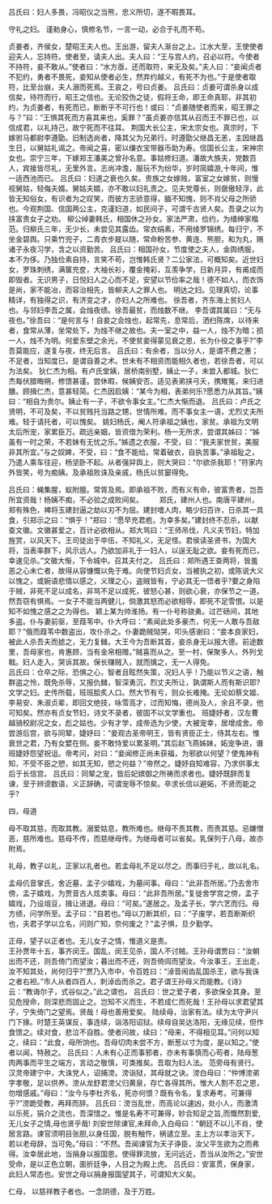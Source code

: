 <!-- { "loadSidebar": true } -->
 吕氏曰：妇人多畏，冯昭仪之当熊，忠义所切，遂不暇畏耳。
 

守礼之妇。 谨勑身心，慎修名节，一言一动，必合于礼而不苟。 

 贞姜者，齐侯女，楚昭王夫人也。王出游，留夫人渐台之上。江水大至，王使使者迎夫人，忘持符。使者至，请夫人出。夫人曰：“王与宫人约，召必以符。今使者不持符，妾不敢从。”使者曰：“水方亟，还而取符，来无及矣。”夫人曰：“妾闻贞者不犯约，勇者不畏死，妾知从使者必生，然弃约越义，有死不为也。”于是使者取符，比至台崩，夫人溺而死焉。王哀之，号曰贞姜。 
 吕氏曰：贞姜可谓杀身以成信矣，待符而行，昭王之信也。无论狡伪之徒，假将王命，即王命真耶，非其初约，为贞姜者，有死而已，断断乎不可行也！或曰：“贞姜随使者而来，昭王罪之与？”曰：“王惧其死而方喜其来也，奚罪？”虽贞姜亦信其从召而王不罪已也，以信成君，以礼持己，故宁死而不往耳。 
 荆国大长公主，宋太宗女也。真宗时，下嫁驸马都尉李遵勖。旧制选尚者，降其父为兄弟行。时遵勖父继昌无恙，主因继昌生日，以舅姑礼谒之。帝闻之喜，密以缣衣宝带器币助为寿。信国长公主，宋神宗女也。崇宁三年，下嫁郑王潘美之曾孙名意。事姑修妇道。潘故大族夫，党数百人，宾接皆尽礼，无里外言。志尚冲澹，服玩不为纷华，岁时简嬉游,十年间，惟一适西池而已。 
 吕氏曰：妇道之衰也久矣。贵族之女嫁贱，富室之女嫁贫，则慢视舅姑，轻侮夫婿。舅姑夫婿，亦不敢以妇礼责之。见夫党尊长，则倨傲轻浮，此皆无知俗女，有识者为之叹笑，而彼方志骄意得，腼不知愧，则不肖父母之所骄也。今观荆国、信国两公主，克谨妇道，如民间子，可谓千古贤人矣。吾录之以为挟富贵女子之劝。 
 柳公绰妻韩氏，相国休之孙女。家法严肃，俭约，为缙绅家楷范。归柳氏三年，无少长，未尝见其露齿。常衣绢素，不用绫罗锦绣。每归宁，不坐金碧舆。只乘竹兜子，二青衣步屣以随，常命粉苦参、黄连、熊胆，和为丸，赐诸子永夜习学，含之以资勤苦。 
 吕氏曰：相国孙女，节度使之夫人，金舆绣服，本不为侈。乃独俭素自持，言笑不苟，岂惟韩氏贤？二公家法，可概知矣。近世妇女，罗珠刺绣，满箧充奁，大袖长衫，覆金掩彩，互羡争学，日新月异，有甫成而即毁者。无识男子，日悦妇人之心而不足，安望以节俭率之哉！德不如人，而衣饰是尚，家不能冶，而容治相先，皆柳夫人之罪人也。 
 明达之妇。见理真切，论事精详，有独得之识，有济变之才，亦妇人之所难也。 
 徐吾者，齐东海上贫妇人也。与邻妇李吾之属，会烛夜绩。徐吾最贫，而烛数不继。 
 李吾谓其属曰：“无与夜也。”徐吾曰：“是何言与！自妾之会烛也，起常先，息常后，洒扫陈席，以待来者，食常从薄，坐常处下，为烛不继之故也。夫一室之中，益一人，烛不为暗；损一人，烛不为明。何爱东壁之余光，不使贫妾得蒙见衰之恩，长为仆役之事乎?”李吾莫能应，遂复与夜，终无后言。 
 吕氏曰：有余者，当以分人，是谓不费之惠；不足者，当知度已，是谓自善之术。世未有不相资而能相久者也，若徐吾者，可以为法矣。 
 狄仁杰为相。有卢氏堂姨，居桥南别墅，姨止一子，未尝入都城。狄仁杰每伏腊晦朔，修馈甚谨。尝休暇，候姨安否。适见表弟挟弓夭，携雉冤，来归进膳。顾揖仁杰，意甚轻简。仁杰因启姨：“某今为相，表弟何乐?愿悉力从其旨。”姨曰：“相自为贵尔。姨止有一子，不欲令事女主。”仁杰大惭而退。 
 吕氏曰：卢氏之贤明，不可及矣，不以贫贱托当路之甥，世情所难。而不事女主一语，尤烈丈夫所难。轻于请托者，可以愧矣。 
 姚妇杨氏，阉人符承祖之姨也，家贫。承祖为文明太后所宠，家累臣万。疏远亲姻，皆资借为荣利。杨一无所求，尝谓其姊曰：“姊虽有一时之荣，不若妹有无忧之乐。”姊遗之衣服，不受，曰：“我夫家世贫，美服非其所宜。”与之奴婢，不受，曰：“食不能给。常着破衣，自执苦事。”承祖耻之，乃遣人乘车往迎，杨坚卧不起。从者强舁舆上，则大哭曰：“尔欲杀我耶！”符家内外皆笑，号为痴姨。及承祖败诛及亲戚，杨氏以贫窭得免。 

 

 吕氏曰：蝇集腥，蚁附膻。常胥及焉。即承祖不败，而有义有命，彼富贵者，岂吾所宜资哉！杨姨不痴，不必验之成败间矣。 
　　郑氏，建州人也。南唐平建州，郑有殊色，裨将玉建封逼之劫以刃不为屈。建封嗜人肉，略少妇百许，日杀其一具食，引郑示之曰：“惧乎！”郑曰：“愿早充君庖，为幸多矣。”建封终不忍杀，以献查文徽。文徽甚爱之，百计必欲相从。郑大骂曰：“王师吊伐，凡义夫节妇，特加旌赏，以风天下。王司徒出于卒伍，不知礼义，无足怪。君侯读圣贤书，为国大将，当表率群下，风示远人。乃欲加非礼于一妇人，以逞无耻之欲。妾有死而已，幸速见杀。”文徽大惭，下令城中。召其夫付之。 
 吕氏曰：郑所遇王查两将，皆羞恶之心未亡者，故得从容慷慨以免于难。向使节妇贞女，当被执之初，或陈说大义以愧之，或婉语悲情以感之，义理之心，盗贼皆有，宁必其无一悟者乎?要之身陷于贼，非死不足以成名，非骂不足以成死，彼怒心甚，则欲心衰，亦保节之一道。然吾窃有惧焉。一女子不能当两健儿，倘激其怒而必欲相辱，即死不足雪恨。以是知不如愧之感之之为得也。 
 颖上某为帅淮扬。有一仆号称骁勇。过芒砀间，其地多盗。仆与妻前驱，至葭苇中。仆大呼曰：“素闻此处多豪杰，何无一人敢与吾敌耶？”俄而葭苇中数盗出，攻仆杀之。仆妻跪贼恸哭，叩头感谢曰：“妾本良家妇，被此人杀吾夫而摅之，无力复雠。大王今为吾断其首，妾杀身无以报大德。前途数里，吾母家也，肯惠顾，当有金帛相赠。”贼喜而从之。至一村，保聚多人，外列戈戟。妇人走入，哭诉其故。保长赚贼入，就而擒之，无一人得免。  
 吕氏曰：仓卒之际，恐惧之心，智者且眩然失策，况妇人乎！乃能以节义之语，触群盗之怜，既免杀辱，又报仇雠，智深勇沉，烈丈夫所让，孰谓斯人而有斯识耶? 
 文学之妇。史传所载，班班脍炙人口。然大节有亏，则众长难掩。无论如蔡文姬、李易安、朱淑贞辈，即回文绝技，咏雪高才，过而知悔，德尚及人，余且不录，他可知矣。然亦有贞女节妇，诗文不录者，彼固不以文学重也。 
 班婕妤者，汉左曹越骑校尉况之女，彪之姑也。少有才学，成帝选为少使，大被宠幸，居增成舍。帝尝游后宫，欲与同辇，婕妤曰：“妾观古圣帝明王，皆有贤臣正士，侍其左右。惟衰世之君，乃有女嬖在侧。妾不敢恃爱以累圣明。”其后赵飞燕姊妹，妬宠争进，谮班婕妤怨望祝诅。帝考问，对曰：“妾闻修正尚未获福，为邪欲以何望？使鬼神有知，不受不臣之愬，如其无知，愬之何益？”帝然之。婕妤自知难容，乃求供事太后于长信宫。 
 吕氏曰：同辇之宠，皆后妃嫔御之所祷而求者也。婕妤既辞而复谏，至于辨谤数语，义正辞确，可谓宠辱不惊矣。卒求长信以避妬，不贤而能之乎?


四，母道 

 母不取其慈，而取其教。溺爱姑息，教所难也。继母不责其教，而责其慈。忌嫌憎恶，慈所难也。慈母不传，而慈继母传。为继母者可以省矣。乳保列于八母，故亦附焉。 

 礼母，教子以礼，正家以礼者也。若孟母礼不足以尽之。而事归于礼，故以礼名。 

 孟母仉音掌氏，舍近墓，孟子少嬉戏，为墓间事。母曰：“此非吾所居。”乃去舍市傍，孟子嬉戏，为贾音古人炫卖事。母曰：“此非吾所居。”复徙舍学宫之傍，孟子嬉戏，乃设俎豆，揖让进退。母曰：“可矣。”遂居之。及孟子长，学六艺而归。母方绩，问学所至。孟子曰：“自若也。”母以刀断其织，曰：“子废学，若吾断斯织也，夫君子学以立名，问则广知，奈何废之？”孟子惧，旦夕勤学。 


 正母，望子以正者也。无儿女子之情，惟道义是责。  
 王孙贾年十五，事齐闵王。国乱，闵王见杀，国人不讨贼。王孙母谓贾曰：“汝朝出而不还，则吾倚门而望汝；暮出而不还，则吾倚闾而望汝。今汝事王，王出走，汝不知其处，尚何归乎?”贾乃入市中，令百姓曰：“淖音闹齿乱国杀王，欲与我诛之者右袒。”市人从者四百人，刺淖齿而杀之。君子谓王孙母义而能教。《诗》云：“教诲尔子，式谷似之。”此之谓也。 
 吕氏曰：世之爱子者，多欲保全其身。至见危授命，则深悲而固止之。岂知不义而生，不若成仁而死哉！王孙母以求君望其子，宁失倚门之望焉。贤哉！母也善用爱矣。 
 陆续母，治家有法。续为太守尹兴门下掾。时楚王英谋反，事连续，诣洛阳诏狱。续母自吴达洛阳，无缘见续，但作食馈之。续对食，悲泣不自胜。使者问故，续曰：“母来，不得相见耳。”问何以知之，续曰：“此食，母所饷也。吾母切肉未尝不方，断葱以寸为度，是以知之。”使者以闻，特赦之。 
 吕氏曰：人未有心正而事邪者，亦未有事慎而心苟者，陆母葱肉两事而平生之端方，言动之敬慎，可类推矣。吾取为妇人法。 
 范旁母有贤行。汉灵帝建宁中，大诛党人，诏捕滂。滂诣狱，其母就之诀。滂白母曰：“仲博滂弟字孝敬，足以供养。滂从龙舒君滂父归黄泉，存亡各得其所。惟大人割不忍之恩，勿增感戚。”母曰：“汝今与李杜齐名，死亦何恨？既有令名，复求寿考。可兼得乎?”滂跪受教，再拜而辞。 
 吕氏曰：滂当乱世，而高论以速凶，处小人，而激清以乐死，狷介之流也，吾深惜之。惟是名寿不可兼得，妙合知足之旨,而慨然割爱,无儿女子之情,母也贤乎哉! 
 刘安世除谏官,未拜命,入白母曰："朝廷不以儿不肖，使居言路。谏官须明目张胆,以身任国，脱有触忤，祸谴立至。主上方以孝治天下，若以老母辞，当可免。”母曰：“不然。吾闻谏官为天子诤臣，汝父平生欲为之而弗得。汝幸居此地，当捐身以报国恩。使得罪流放，无问远近，吾当从汝所之。”安世受命，是以正色立朝，面折廷争，人目之为殿上虎。 
 吕氏曰：安富贯，保身家，此妇人常态也。安世之母以捐身报国望其子，可谓知大义矣。

仁母， 以慈祥教子者也。一念阴德，及于万姓。 

